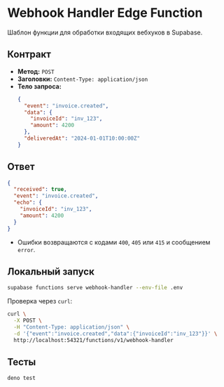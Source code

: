 # Webhook Handler Edge Function

Шаблон функции для обработки входящих вебхуков в Supabase.

## Контракт

- **Метод:** `POST`
- **Заголовки:** `Content-Type: application/json`
- **Тело запроса:**
  ```json
  {
    "event": "invoice.created",
    "data": {
      "invoiceId": "inv_123",
      "amount": 4200
    },
    "deliveredAt": "2024-01-01T10:00:00Z"
  }
  ```

## Ответ

```json
{
  "received": true,
  "event": "invoice.created",
  "echo": {
    "invoiceId": "inv_123",
    "amount": 4200
  }
}
```

- Ошибки возвращаются с кодами `400`, `405` или `415` и сообщением `error`.

## Локальный запуск

```bash
supabase functions serve webhook-handler --env-file .env
```

Проверка через `curl`:

```bash
curl \
  -X POST \
  -H "Content-Type: application/json" \
  -d '{"event":"invoice.created","data":{"invoiceId":"inv_123"}}' \
  http://localhost:54321/functions/v1/webhook-handler
```

## Тесты

```bash
deno test
```
